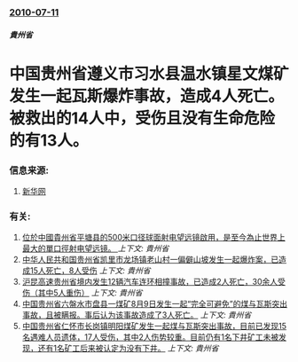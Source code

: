 ### [2010-07-11](/news/2010/07/11/index.md)

##### 貴州省
#  中国贵州省遵义市习水县温水镇星文煤矿发生一起瓦斯爆炸事故，造成4人死亡。被救出的14人中，受伤且没有生命危险的有13人。




### 信息来源:

1. [新华网](http://news.ifeng.com/mainland/detail_2010_07/11/1751844_0.shtml)

### 有关:

1. [位於中國貴州省平塘县的500米口径球面射电望远镜啟用，是至今為止世界上最大的單口徑射电望远镜。 ](/news/2016/09/25/位於中國貴州省平塘县的500米口径球面射电望远镜啟用-是至今為止世界上最大的單口徑射电望远镜.md) _上下文: 貴州省_
2. [ 中华人民共和国贵州省凯里市龙场镇老山村一偏僻山坡发生一起爆炸案，已造成15人死亡，8人受伤](/news/2014/01/13/中华人民共和国贵州省凯里市龙场镇老山村一偏僻山坡发生一起爆炸案-已造成15人死亡-8人受伤.md) _上下文: 貴州省_
3. [ 沪昆高速贵州省境内发生12辆汽车连环相撞事故，已造成2人死亡，30余人受伤（其中5人重伤）](/news/2013/12/3/沪昆高速贵州省境内发生12辆汽车连环相撞事故-已造成2人死亡-30余人受伤-其中5人重伤.md) _上下文: 貴州省_
4. [ 中国贵州省六盤水市盘县一煤矿8月9日发生一起“完全可避免”的煤与瓦斯突出事故，且被瞒报。事后认为该事故造成了3人死亡。](/news/2010/08/9/中国贵州省六盤水市盘县一煤矿8月9日发生一起-完全可避免-的煤与瓦斯突出事故-且被瞒报-事后认为该事故造成了3人死亡.md) _上下文: 貴州省_
5. [ 中国贵州省仁怀市长岗镇明阳煤矿发生一起煤与瓦斯突出事故，目前已发现15名遇难人员遗体，17人受伤，其中2人伤势较重。目前仍有1名下井矿工未被发现，还有1名矿工后来被认定为没有下井。](/news/2010/08/3/中国贵州省仁怀市长岗镇明阳煤矿发生一起煤与瓦斯突出事故-目前已发现15名遇难人员遗体-17人受伤-其中2人伤势较重-目.md) _上下文: 貴州省_
